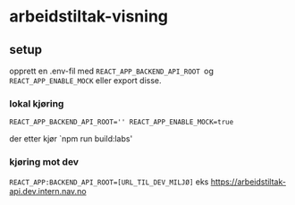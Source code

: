 # arbeidstiltak-visning

## setup 

opprett en .env-fil med `REACT_APP_BACKEND_API_ROOT `og `REACT_APP_ENABLE_MOCK` eller export disse.

### lokal kjøring

`REACT_APP_BACKEND_API_ROOT=''
REACT_APP_ENABLE_MOCK=true`

der etter kjør
`npm run build:labs'

### kjøring mot dev

`REACT_APP:BACKEND_API_ROOT=[URL_TIL_DEV_MILJØ]` eks https://arbeidstiltak-api.dev.intern.nav.no
